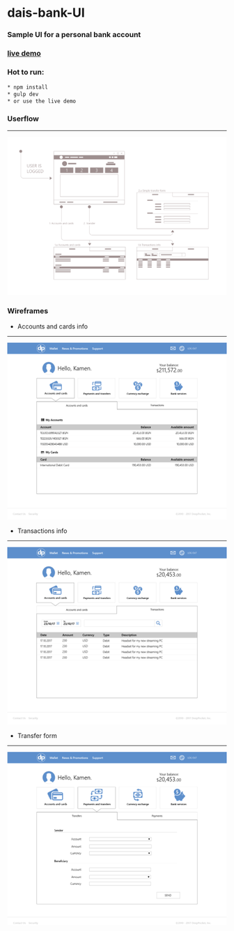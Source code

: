 # dais-bank-UI
### Sample UI for a personal bank account

### [live demo](https://deeppockets-70a3b.firebaseapp.com/)

### Hot to run:
    * npm install
    * gulp dev
    * or use the live demo

### Userflow

---

![wireframe](./png/bank_home_userflow-01.png)

### Wireframes

* Accounts and cards info
---

![wireframe](./png/bank_home_wireframe_accs%26cards-01.png)

*  Transactions info
---

![wireframe](./png/bank_home_wireframe_transactions-01.png)

*  Transfer form
---

![wireframe](./png/bank_home_wireframe_transfer.png)


